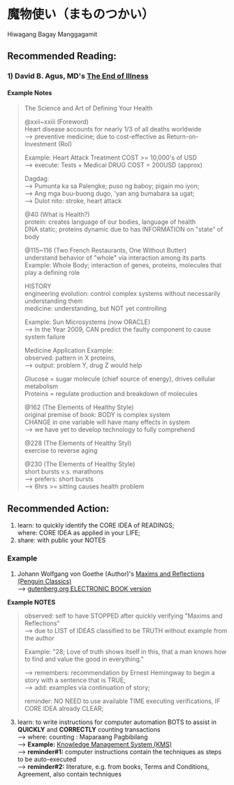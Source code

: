 # 魔物使い（まものつかい）
Hiwagang Bagay Manggagamit

## Recommended Reading:
### 1) David B. Agus, MD's [The End of Illness](https://www.amazon.com/End-Illness-David-Agus-M-D/dp/145161019X)

#### Example Notes

> The Science and Art of Defining Your Health<br/>
> 
> @xxii~xxiii (Foreword)<br/>
> Heart disease accounts for nearly 1/3 of all deaths worldwide<br/>
> --> preventive medicine; due to cost-effective as Return-on-Investment (RoI)<br/>
>
> Example: Heart Attack Treatment COST >= 10,000's of USD<br/>
> --> execute: Tests + Medical DRUG COST = 200USD (approx)<br/>
>
> Dagdag:<br/>
> --> Pumunta ka sa Palengke; puso ng baboy; pigain mo iyon;<br/>
> --> Ang mga buu-buong dugo, 'yan ang bumabara sa ugat;<br/>
> --> Dulot nito: stroke, heart attack<br/>
>
> @40 (What is Health?)<br/>
> protein: creates language of our bodies, language of health<br/>
> DNA static; proteins dynamic due to has INFORMATION on "state" of body<br/>
>
> @115~116 (Two French Restaurants, One Without Butter)<br/>
> understand behavior of "whole" via interaction among its parts<br/>
> Example: Whole Body; interaction of genes, proteins, molecules that play a defining role<br/>
> 
> HISTORY <br/>
> engineering evolution: control complex systems without necessarily understanding them<br/>
> medicine: understanding, but NOT yet controlling<br/>
>
> Example: Sun Microsystems (now ORACLE)<br/>
> --> In the Year 2009, CAN predict the faulty component to cause system failure<br/>
> 
> Medicine Application Example:<br/>
> observed: pattern in X proteins, <br/>
> --> output: problem Y, drug Z would help <br/>
>
> Glucose = sugar molecule (chief source of energy), drives cellular metabolism<br/>
> Proteins = regulate production and breakdown of molecules<br/>
>
> @162 (The Elements of Healthy Style)<br/>
> original premise of book: BODY is complex system<br/>
> CHANGE in one variable will have many effects in system<br/>
> --> we have yet to develop technology to fully comprehend<br/>
>
> @228 (The Elements of Healthy Styl)<br/>
> exercise to reverse aging<br/>
>
> @230 (The Elements of Healthy Style)<br/>
> short bursts v.s. marathons<br/>
> --> prefers: short bursts <br/>
> --> 6hrs >= sitting causes health problem<br/>

## Recommended Action:
1) learn: to quickly identify the CORE IDEA of READINGS;<br/>
where: CORE IDEA as applied in your LIFE;<br/>
2) share: with public your NOTES<br/>

### Example
1) Johann Wolfgang von Goethe (Author)'s [Maxims and Reflections (Penguin Classics)](https://www.amazon.com/Maxims-Reflections-Penguin-Classics-Wolfgang/dp/0140447202)<br/>
--> [gutenberg.org ELECTRONIC BOOK version](https://www.gutenberg.org/files/33670/33670-h/33670-h.htm)<br/>

<b>Example NOTES</b>
> observed: self to have STOPPED after quickly verifying "Maxims and Reflections"<br/>
> --> due to LIST of IDEAS classified to be TRUTH without example from the author<br/>
>
> Example: "28; Love of truth shows itself in this, that a man knows how to find and value the good in everything."<br/>
>
> --> remembers: recommendation by Ernest Hemingway to begin a story with a sentence that is TRUE;<br/>
> --> add: examples via continuation of story;<br/>
>
> reminder: NO NEED to use available TIME executing verifications, IF CORE IDEA already CLEAR;

3) learn: to write instructions for computer automation BOTS to assist in <b>QUICKLY</b> and <b>CORRECTLY</b> counting transactions<br/>
--> where: counting : Maparaang Pagbibilang<br/>
--> <b>Example:</b> [Knowledge Management System (KMS)](https://github.com/usbong/KMS)<br/>
--> <b>reminder#1:</b> computer instructions contain the techniques as steps to be auto-executed<br/> 
--> <b>reminder#2:</b> literature, e.g. from books, Terms and Conditions, Agreement, also contain techniques 
